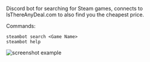Discord bot for searching for Steam games, connects to IsThereAnyDeal.com to also find you 
the cheapest price.

Commands:

```
steambot search <Game Name>
steambot help
```

![screenshot example](https://i.imgur.com/q84P4wi.png)

